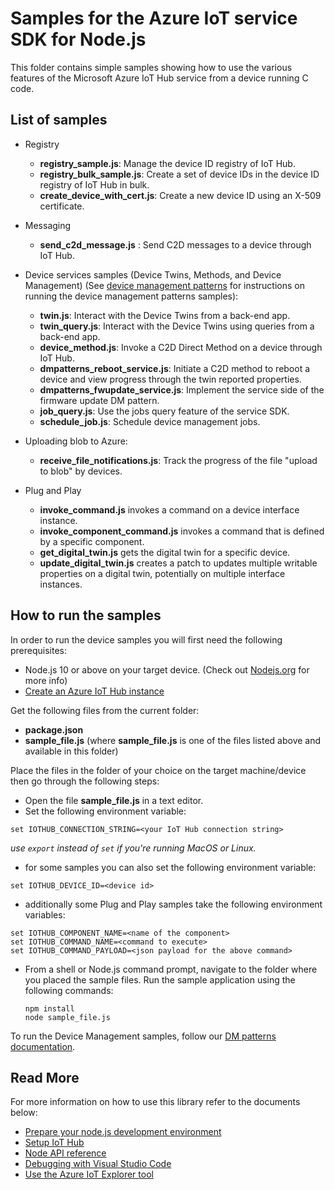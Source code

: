 # Samples for the Azure IoT service SDK for Node.js

This folder contains simple samples showing how to use the various features of the Microsoft Azure IoT Hub service from a device running C code.

## List of samples

* Registry
   * **registry_sample.js**: Manage the device ID registry of IoT Hub.
   * **registry_bulk_sample.js**: Create a set of device IDs in the device ID registry of IoT Hub in bulk.
   * **create_device_with_cert.js**: Create a new device ID using an X-509 certificate.

* Messaging
   * **send_c2d_message.js** : Send C2D messages to a device through IoT Hub.

* Device services samples (Device Twins, Methods, and Device Management) (See [device management patterns][dm-patterns] for instructions on running the device management patterns samples):
   * **twin.js**: Interact with the Device Twins from a back-end app.
   * **twin_query.js**: Interact with the Device Twins using queries from a back-end app.
   * **device_method.js**: Invoke a C2D Direct Method on a device through IoT Hub.
   * **dmpatterns_reboot_service.js**: Initiate a C2D method to reboot a device and view progress through the twin reported properties.
   * **dmpatterns_fwupdate_service.js**: Implement the service side of the firmware update DM pattern.
   * **job_query.js**: Use the jobs query feature of the service SDK.
   * **schedule_job.js**: Schedule device management jobs.

* Uploading blob to Azure:
   * **receive_file_notifications.js**: Track the progress of the file "upload to blob" by devices.

* Plug and Play
   * **invoke_command.js** invokes a command on a device interface instance.
   * **invoke_component_command.js** invokes a command that is defined by a specific component.
   * **get_digital_twin.js** gets the digital twin for a specific device.
   * **update_digital_twin.js** creates a patch to updates multiple writable properties on a digital twin, potentially on multiple interface instances.



## How to run the samples
In order to run the device samples you will first need the following prerequisites:
* Node.js 10 or above on your target device. (Check out [Nodejs.org](https://nodejs.org/) for more info)
* [Create an Azure IoT Hub instance][lnk-setup-iot-hub]

Get the following files from the current folder:
* **package.json**
* **__sample_file.js__** (where **__sample_file.js__** is one of the files listed above and available in this folder)

Place the files in the folder of your choice on the target machine/device then go through the following steps:
* Open the file **__sample_file.js__** in a text editor.
* Set the following environment variable:

```shell
set IOTHUB_CONNECTION_STRING=<your IoT Hub connection string>
```

*use `export` instead of `set` if you're running MacOS or Linux.*

* for some samples you can also set the following environment variable:

```shell
set IOTHUB_DEVICE_ID=<device id>
```

* additionally some Plug and Play samples take the following environment variables:

```shell
set IOTHUB_COMPONENT_NAME=<name of the component>
set IOTHUB_COMMAND_NAME=<command to execute>
set IOTHUB_COMMAND_PAYLOAD=<json payload for the above command>
```

* From a shell or Node.js command prompt, navigate to the folder where you placed the sample files. Run the sample application using the following commands:
    ```
    npm install
    node sample_file.js
    ```

To run the Device Management samples, follow our [DM patterns documentation][dm-patterns].

## Read More
For more information on how to use this library refer to the documents below:
- [Prepare your node.js development environment](../../../doc/node-devbox-setup.md)
- [Setup IoT Hub][lnk-setup-iot-hub]
- [Node API reference][node-api-reference]
- [Debugging with Visual Studio Code][debug-with-vscode]
- [Use the Azure IoT Explorer tool][iothub-explorer]

[lnk-setup-iot-hub]: https://aka.ms/howtocreateazureiothub
[remote-monitoring-pcs]: https://docs.microsoft.com/en-us/azure/iot-suite/iot-suite-remote-monitoring-sample-walkthrough
[node-api-reference]: https://docs.microsoft.com/en-us/javascript/api/azure-iothub/
[iothub-explorer]: https://docs.microsoft.com/en-us/azure/iot-pnp/howto-use-iot-explorer
[dm-patterns]: ../../../doc/dmpatterns.md
[debug-with-vscode]: ../../../doc/get_started/node-debug-vscode.md

